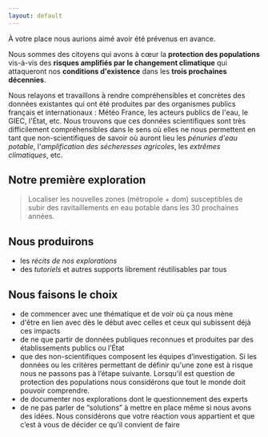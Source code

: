 ```yaml
---
layout: default
---
```


À votre place nous aurions aimé avoir été prévenus en avance.

Nous sommes des citoyens qui avons à cœur la **protection des populations** vis-à-vis des **risques amplifiés par le changement climatique** qui attaqueront nos **conditions d'existence** dans les **trois prochaines décennies**.

Nous relayons et travaillons à rendre compréhensibles et concrètes des données existantes qui ont été produites par des organismes publics français et internationaux : Météo France, les acteurs publics de l'eau, le GIEC, l'État, etc. Nous trouvons que ces données scientifiques sont très difficilement compréhensibles dans le sens où elles ne nous permettent en tant que non-scientifiques de savoir où auront lieu les *pénuries d'eau potable*, l'*amplification des sécheresses agricoles*, les *extrêmes climatiques*, etc.

## Notre première exploration

> Localiser les nouvelles zones (métropole + dom) susceptibles de subir des ravitaillements en eau potable dans les 30 prochaines années. 

## Nous produirons

* les *récits de nos explorations*
* des *tutoriels* et autres supports librement réutilisables par tous

## Nous faisons le choix

- de commencer avec une thématique et de voir où ça nous mène
- d'être en lien avec dès le début avec celles et ceux qui subissent déjà ces impacts
- de ne que partir de données publiques reconnues et produites par des établissements publics ou l’État
- que des non-scientifiques composent les équipes d’investigation. Si les données ou les critères permettant de définir qu'une zone est à risque nous ne passons pas à l’étape suivante. Lorsqu’il est question de protection des populations nous considérons que tout le monde doit pouvoir comprendre.
- de documenter nos explorations dont le questionnement des experts
- de ne pas parler de “solutions” à mettre en place même si nous avons des idées. Nous considérons que votre réaction vous appartient et que c’est à vous de décider ce qu’il convient de faire


